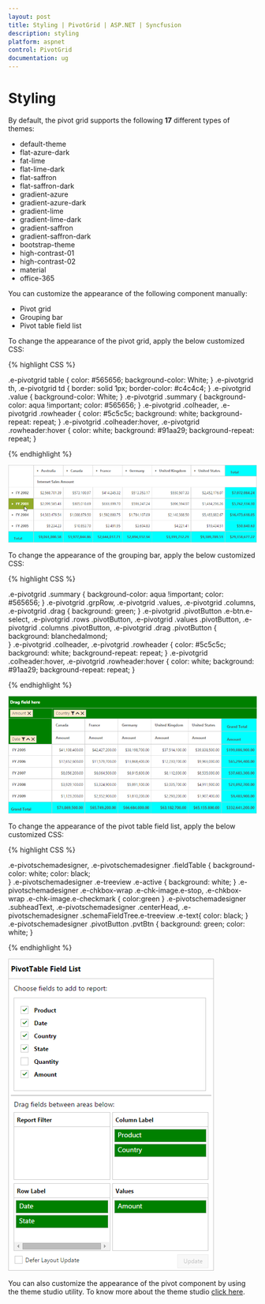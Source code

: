 ```yaml
---
layout: post
title: Styling | PivotGrid | ASP.NET | Syncfusion
description: styling
platform: aspnet
control: PivotGrid
documentation: ug
---
```


# Styling

By default, the pivot grid supports the following **17** different types of themes:

* default-theme
* flat-azure-dark
* fat-lime
* flat-lime-dark
* flat-saffron
* flat-saffron-dark
* gradient-azure
* gradient-azure-dark
* gradient-lime
* gradient-lime-dark
* gradient-saffron
* gradient-saffron-dark
* bootstrap-theme
* high-contrast-01
* high-contrast-02
* material
* office-365

You can customize the appearance of the following component manually:

* Pivot grid
* Grouping bar 
* Pivot table field list

To change the appearance of the pivot grid, apply the below customized CSS:

{% highlight CSS %}

.e-pivotgrid table {
   color: #565656;
   background-color: White;
}
.e-pivotgrid th,
.e-pivotgrid td {
   border: solid 1px;
   border-color: #c4c4c4;
}
.e-pivotgrid .value {
   background-color: White;
}
.e-pivotgrid .summary {
   background-color: aqua !important;
   color: #565656;
}
.e-pivotgrid .colheader, .e-pivotgrid .rowheader {
   color: #5c5c5c;
   background: white;
   background-repeat: repeat;
}
.e-pivotgrid .colheader:hover, .e-pivotgrid .rowheader:hover {
   color: white;
   background: #91aa29;
   background-repeat: repeat;
}

{% endhighlight %}

![](Styling_images/customtheme-pivotgrid.png)

To change the appearance of the grouping bar, apply the below customized CSS:

{% highlight CSS %}

.e-pivotgrid .summary {
   background-color: aqua !important;
   color: #565656;
}
.e-pivotgrid .grpRow, .e-pivotgrid .values, .e-pivotgrid .columns, .e-pivotgrid .drag {
   background: green;
}
.e-pivotgrid .pivotButton .e-btn.e-select, .e-pivotgrid .rows .pivotButton, .e-pivotgrid .values .pivotButton, .e-pivotgrid .columns .pivotButton, .e-pivotgrid .drag .pivotButton {
   background: blanchedalmond;    
}
.e-pivotgrid .colheader, .e-pivotgrid .rowheader {
   color: #5c5c5c;
   background: white;
   background-repeat: repeat;
}
.e-pivotgrid .colheader:hover, .e-pivotgrid .rowheader:hover {
   color: white;
   background: #91aa29;
   background-repeat: repeat;
}

{% endhighlight %}

![](Styling_images/customtheme-groupingbar.png)

To change the appearance of the pivot table field list, apply the below customized CSS:

{% highlight CSS %}

.e-pivotschemadesigner, .e-pivotschemadesigner .fieldTable {
     background-color: white;
     color: black;   
}
.e-pivotschemadesigner .e-treeview .e-active {
     background: white;
}
.e-pivotschemadesigner .e-chkbox-wrap .e-chk-image.e-stop, .e-chkbox-wrap .e-chk-image.e-checkmark {
     color:green
}
.e-pivotschemadesigner .subheadText, .e-pivotschemadesigner .centerHead, .e-pivotschemadesigner .schemaFieldTree.e-treeview .e-text{
     color: black;
}
.e-pivotschemadesigner .pivotButton .pvtBtn {
     background: green;
     color: white;
}

{% endhighlight %}

![](Styling_images/customtheme-fieldist.png)

You can also customize the appearance of the pivot component by using the theme studio utility. To know more about the theme studio [click here](/aspnet/pivotgrid/styling).

